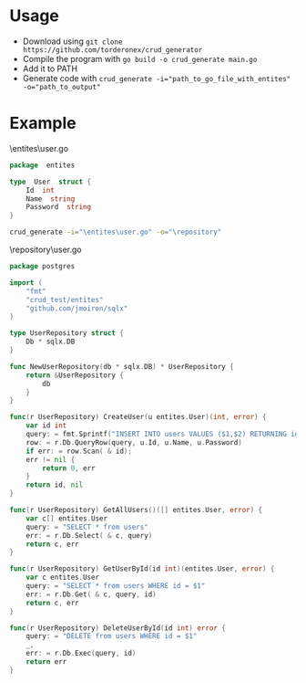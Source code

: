 # Usage

- Download using `git clone https://github.com/torderonex/crud_generator`
- Compile the program with `go build -o crud_generate main.go`
- Add it to PATH
- Generate code with `crud_generate -i="path_to_go_file_with_entites" -o="path_to_output"`

# Example

\entites\user.go 
```go
package  entites

type  User  struct {
	Id  int
	Name  string
	Password  string
}
```
```bash
crud_generate -i="\entites\user.go" -o="\repository"
```
\repository\user.go
```go
package postgres

import (
    "fmt"
    "crud_test/entites"
    "github.com/jmoiron/sqlx"
)

type UserRepository struct {
    Db * sqlx.DB
}

func NewUserRepository(db * sqlx.DB) * UserRepository {
    return &UserRepository {
        db
    }
}

func(r UserRepository) CreateUser(u entites.User)(int, error) {
    var id int
    query: = fmt.Sprintf("INSERT INTO users VALUES ($1,$2) RETURNING id")
    row: = r.Db.QueryRow(query, u.Id, u.Name, u.Password)
    if err: = row.Scan( & id);
    err != nil {
        return 0, err
    }
    return id, nil
}

func(r UserRepository) GetAllUsers()([] entites.User, error) {
    var c[] entites.User
    query: = "SELECT * from users"
    err: = r.Db.Select( & c, query)
    return c, err
}

func(r UserRepository) GetUserById(id int)(entites.User, error) {
    var c entites.User
    query: = "SELECT * from users WHERE id = $1"
    err: = r.Db.Get( & c, query, id)
    return c, err
}

func(r UserRepository) DeleteUserById(id int) error {
    query: = "DELETE from users WHERE id = $1"
    _,
    err: = r.Db.Exec(query, id)
    return err
}
```
